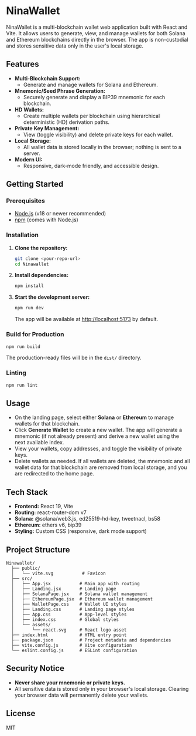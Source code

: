 # NinaWallet

NinaWallet is a multi-blockchain wallet web application built with React and Vite. It allows users to generate, view, and manage wallets for both Solana and Ethereum blockchains directly in the browser. The app is non-custodial and stores sensitive data only in the user's local storage.

## Features

- **Multi-Blockchain Support:**
  - Generate and manage wallets for Solana and Ethereum.
- **Mnemonic/Seed Phrase Generation:**
  - Securely generate and display a BIP39 mnemonic for each blockchain.
- **HD Wallets:**
  - Create multiple wallets per blockchain using hierarchical deterministic (HD) derivation paths.
- **Private Key Management:**
  - View (toggle visibility) and delete private keys for each wallet.
- **Local Storage:**
  - All wallet data is stored locally in the browser; nothing is sent to a server.
- **Modern UI:**
  - Responsive, dark-mode friendly, and accessible design.

## Getting Started

### Prerequisites
- [Node.js](https://nodejs.org/) (v18 or newer recommended)
- [npm](https://www.npmjs.com/) (comes with Node.js)

### Installation

1. **Clone the repository:**
   ```bash
   git clone <your-repo-url>
   cd Ninawallet
   ```
2. **Install dependencies:**
   ```bash
   npm install
   ```
3. **Start the development server:**
   ```bash
   npm run dev
   ```
   The app will be available at [http://localhost:5173](http://localhost:5173) by default.

### Build for Production
```bash
npm run build
```
The production-ready files will be in the `dist/` directory.

### Linting
```bash
npm run lint
```

## Usage

- On the landing page, select either **Solana** or **Ethereum** to manage wallets for that blockchain.
- Click **Generate Wallet** to create a new wallet. The app will generate a mnemonic (if not already present) and derive a new wallet using the next available index.
- View your wallets, copy addresses, and toggle the visibility of private keys.
- Delete wallets as needed. If all wallets are deleted, the mnemonic and all wallet data for that blockchain are removed from local storage, and you are redirected to the home page.

## Tech Stack
- **Frontend:** React 19, Vite
- **Routing:** react-router-dom v7
- **Solana:** @solana/web3.js, ed25519-hd-key, tweetnacl, bs58
- **Ethereum:** ethers v6, bip39
- **Styling:** Custom CSS (responsive, dark mode support)

## Project Structure

```
Ninawallet/
  ├── public/
  │   └── vite.svg           # Favicon
  ├── src/
  │   ├── App.jsx           # Main app with routing
  │   ├── Landing.jsx       # Landing page
  │   ├── SolanaPage.jsx    # Solana wallet management
  │   ├── EthereumPage.jsx  # Ethereum wallet management
  │   ├── WalletPage.css    # Wallet UI styles
  │   ├── Landing.css       # Landing page styles
  │   ├── App.css           # App-level styles
  │   ├── index.css         # Global styles
  │   └── assets/
  │       └── react.svg     # React logo asset
  ├── index.html            # HTML entry point
  ├── package.json          # Project metadata and dependencies
  ├── vite.config.js        # Vite configuration
  └── eslint.config.js      # ESLint configuration
```

## Security Notice
- **Never share your mnemonic or private keys.**
- All sensitive data is stored only in your browser's local storage. Clearing your browser data will permanently delete your wallets.

## License
MIT
